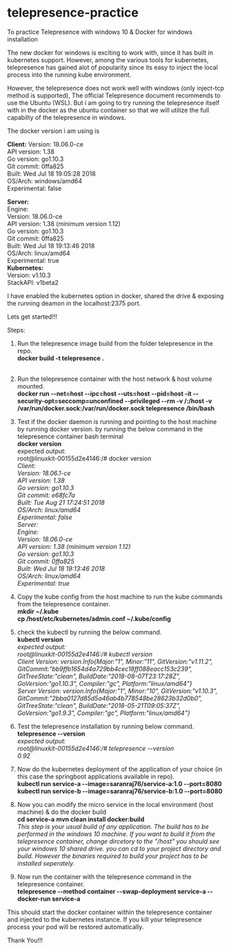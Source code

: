# telepresence-practice
To practice Telepresence with windows 10 &  Docker for windows installation

The new docker for windows is exciting to work with, since it has built in kubernetes support. However, among the various tools for kubernetes, telepresence has gained alot of popularity since its easy to inject the local process into the running kube environment.

However, the telepresence does not work well with windows (only inject-tcp method is supported), The official Telepresence document recommends to use the Ubuntu (WSL). But i am going to try running the telepresence itself with in the docker as the ubuntu container so that we will utilize the full capabilty of the telepresence in windows.

The docker version i am using is </br>

<b>Client:</b>
 Version:           18.06.0-ce</br>
 API version:       1.38</br>
 Go version:        go1.10.3</br>
 Git commit:        0ffa825</br>
 Built:             Wed Jul 18 19:05:28 2018</br>
 OS/Arch:           windows/amd64</br>
 Experimental:      false</br>

<b>Server:</b></br>
 Engine:</br>
  Version:          18.06.0-ce</br>
  API version:      1.38 (minimum version 1.12)</br>
  Go version:       go1.10.3</br>
  Git commit:       0ffa825</br>
  Built:            Wed Jul 18 19:13:46 2018</br>
  OS/Arch:          linux/amd64</br>
  Experimental:     true</br>
 <b>Kubernetes:</b></br>
  Version:          v1.10.3</br>
  StackAPI:         v1beta2</br>
  
I have enabled the kubernetes option in docker, shared the drive & exposing the running deamon in the localhost:2375 port.

Lets get started!!!

Steps:

1) Run the telepresence image build from the folder telepresence in the repo.</br>
  <b>docker build -t telepresence .</b></br></br>
2) Run the telepresence container with the host network & host volume mounted.</br>
  <b>docker run --net=host --ipc=host --uts=host --pid=host -it --security-opt=seccomp=unconfined --privileged --rm -v /:/host -v /var/run/docker.sock:/var/run/docker.sock telepresence /bin/bash </b></br>
     
3) Test if the docker daemon is running and pointing to the host machine by running docker version. by running the below command in the telepresence container bash terminal</br>
<b>docker version</b></br>
   expected output:</br>
   root@linuxkit-00155d2e4146:/# docker version</br>
<i>Client:</br>
 Version:           18.06.1-ce</br>
 API version:       1.38</br>
 Go version:        go1.10.3</br>
 Git commit:        e68fc7a</br>
 Built:             Tue Aug 21 17:24:51 2018</br>
 OS/Arch:           linux/amd64</br>
 Experimental:      false</br>
Server:</br>
 Engine:</br>
  Version:          18.06.0-ce</br>
  API version:      1.38 (minimum version 1.12)</br>
  Go version:       go1.10.3</br>
  Git commit:       0ffa825</br>
  Built:            Wed Jul 18 19:13:46 2018</br>
  OS/Arch:          linux/amd64</br>
  Experimental:     true</br></i>
  
  4) Copy the kube config from the host machine to run the kube commands from the telepresence container.</br>
  <b>mkdir ~/.kube</br>
  cp /host/etc/kubernetes/admin.conf ~/.kube/config</br></b>
  
  5) check the kubectl by running the below command.</br>
  <b>kubectl version</b></br>
  <i>expected output:</br>
  root@linuxkit-00155d2e4146:/# kubectl version</br>
Client Version: version.Info{Major:"1", Minor:"11", GitVersion:"v1.11.2", GitCommit:"bb9ffb1654d4a729bb4cec18ff088eacc153c239", GitTreeState:"clean", BuildDate:"2018-08-07T23:17:28Z", GoVersion:"go1.10.3", Compiler:"gc", Platform:"linux/amd64"}</br>
Server Version: version.Info{Major:"1", Minor:"10", GitVersion:"v1.10.3", GitCommit:"2bba0127d85d5a46ab4b778548be28623b32d0b0", GitTreeState:"clean", BuildDate:"2018-05-21T09:05:37Z", GoVersion:"go1.9.3", Compiler:"gc", Platform:"linux/amd64"}</br></i>

  6) Test the telepresence installation by running below command.</br>
    <b>telepresence --version</b></br>
 <i> expected output:</br>
 root@linuxkit-00155d2e4146:/# telepresence --version</br>
 0.92</br></i>

  7) Now do the kubernetes deployment of the application of your choice (in this case the springboot applications available in repo).</br>
  <b>kubectl run service-a --image=saranraj76/service-a:1.0 --port=8080</br>
  kubectl run service-b --image=saranraj76/service-b:1.0 --port=8080</br></b>
  
  8) Now you can modify the micro service in the local environment (host machine) & do the docker build</br>
  <b> cd service-a</b>
  <b> mvn clean install docker:build</b></br>
  <i>This step is your usual build of any application. The build has to be performed in the windows 10 machine. If you want to build it from the telepresence container, change dircetory to the "/host" you should see your windows 10 shared drive. you can cd to your project directory and build. However the binaries required to build your project has to be installed seperately.</i></br>
  
  9) Now run the container with the telepresence command in the telepresence container.</br>
  <b> telepresence --method container --swap-deployment service-a --docker-run service-a</b></br>
  
This should start the docker container within the telepresence container and injected to the kubernetes instance. If you kill your telepresence process your pod will be restored automatically.

Thank You!!!
  
  
     
  


  
  
  
  
  
  
  
  
  
